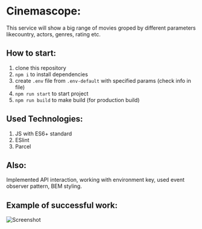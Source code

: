 # Cinemascope:

This service will show a big range of movies groped by different parameters likecountry, actors, genres, rating etc.

## How to start:
1. clone this repository
2. `npm i` to install dependencies
3. create `.env` file from `.env-default` with specified params (check info in file)
4. `npm run start` to start project
5. `npm run build` to make build (for production build)

## Used Technologies:
1. JS with ES6+ standard
2. ESlint
3. Parcel

## Also: 
Implemented API interaction, working with environment key, used event observer pattern, BEM styling.

## Example of successful work:
![Screenshot](success_work.png)